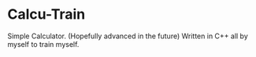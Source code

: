 # Calcu-Train
Simple Calculator. (Hopefully advanced in the future) Written in C++ all by myself to train myself.
